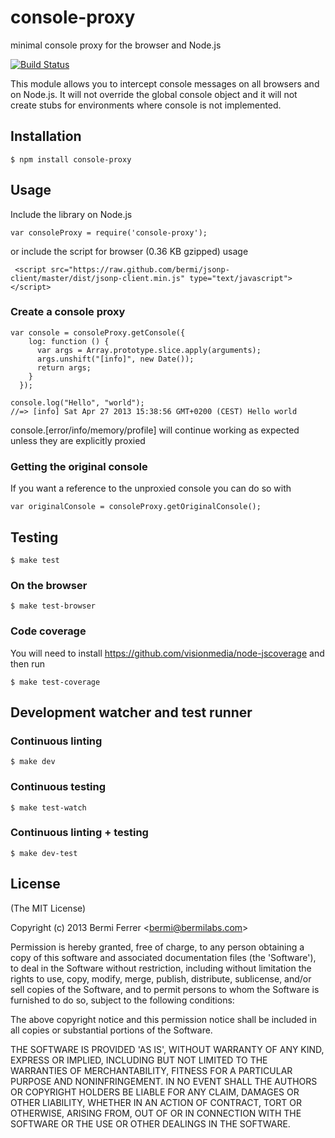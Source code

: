 # console-proxy

minimal console proxy for the browser and Node.js

[![Build Status](https://secure.travis-ci.org/bermi/console-proxy.png?branch=master)](http://travis-ci.org/bermi/console-proxy)

This module allows you to intercept console messages on all browsers
and on Node.js. It will not override the global console object and
it will not create stubs for environments where console is not implemented.


## Installation

    $ npm install console-proxy

## Usage

Include the library on Node.js

    var consoleProxy = require('console-proxy');

or include the script for browser (0.36 KB gzipped) usage

     <script src="https://raw.github.com/bermi/jsonp-client/master/dist/jsonp-client.min.js" type="text/javascript"></script>


### Create a console proxy

    var console = consoleProxy.getConsole({
        log: function () {
          var args = Array.prototype.slice.apply(arguments);
          args.unshift("[info]", new Date());
          return args;
        }
      });

    console.log("Hello", "world");
    //=> [info] Sat Apr 27 2013 15:38:56 GMT+0200 (CEST) Hello world

console.[error/info/memory/profile] will continue working as expected unless they
are explicitly proxied

### Getting the original console

If you want a reference to the unproxied console you can do so with

    var originalConsole = consoleProxy.getOriginalConsole();

## Testing

    $ make test

### On the browser

    $ make test-browser

### Code coverage

You will need to install https://github.com/visionmedia/node-jscoverage
and then run

    $ make test-coverage

## Development watcher and test runner

### Continuous linting

    $ make dev

### Continuous testing

    $ make test-watch

### Continuous linting + testing

    $ make dev-test


## License

(The MIT License)

Copyright (c) 2013 Bermi Ferrer &lt;bermi@bermilabs.com&gt;

Permission is hereby granted, free of charge, to any person obtaining
a copy of this software and associated documentation files (the
'Software'), to deal in the Software without restriction, including
without limitation the rights to use, copy, modify, merge, publish,
distribute, sublicense, and/or sell copies of the Software, and to
permit persons to whom the Software is furnished to do so, subject to
the following conditions:

The above copyright notice and this permission notice shall be
included in all copies or substantial portions of the Software.

THE SOFTWARE IS PROVIDED 'AS IS', WITHOUT WARRANTY OF ANY KIND,
EXPRESS OR IMPLIED, INCLUDING BUT NOT LIMITED TO THE WARRANTIES OF
MERCHANTABILITY, FITNESS FOR A PARTICULAR PURPOSE AND NONINFRINGEMENT.
IN NO EVENT SHALL THE AUTHORS OR COPYRIGHT HOLDERS BE LIABLE FOR ANY
CLAIM, DAMAGES OR OTHER LIABILITY, WHETHER IN AN ACTION OF CONTRACT,
TORT OR OTHERWISE, ARISING FROM, OUT OF OR IN CONNECTION WITH THE
SOFTWARE OR THE USE OR OTHER DEALINGS IN THE SOFTWARE.